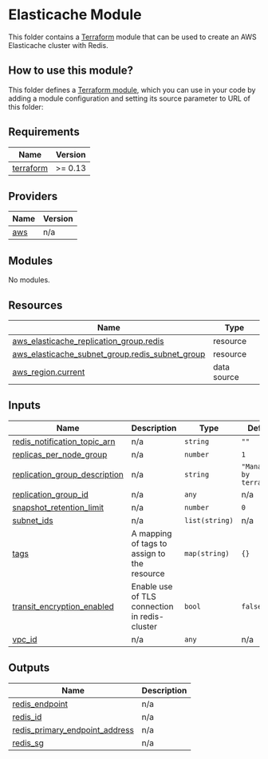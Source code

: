 # Elasticache Module

This folder contains a [Terraform](https://www.terraform.io/) module that can be used to create an AWS Elasticache cluster with Redis.

## How to use this module?

This folder defines a [Terraform module](https://www.terraform.io/docs/modules/usage.html), which you can use in your code by adding a module configuration and setting its source parameter to URL of this folder:


<!-- BEGIN_TF_DOCS -->
## Requirements

| Name | Version |
|------|---------|
| <a name="requirement_terraform"></a> [terraform](#requirement\_terraform) | >= 0.13 |

## Providers

| Name | Version |
|------|---------|
| <a name="provider_aws"></a> [aws](#provider\_aws) | n/a |

## Modules

No modules.

## Resources

| Name | Type |
|------|------|
| [aws_elasticache_replication_group.redis](https://registry.terraform.io/providers/hashicorp/aws/latest/docs/resources/elasticache_replication_group) | resource |
| [aws_elasticache_subnet_group.redis_subnet_group](https://registry.terraform.io/providers/hashicorp/aws/latest/docs/resources/elasticache_subnet_group) | resource |
| [aws_region.current](https://registry.terraform.io/providers/hashicorp/aws/latest/docs/data-sources/region) | data source |

## Inputs

| Name | Description | Type | Default | Required |
|------|-------------|------|---------|:--------:|
| <a name="input_redis_notification_topic_arn"></a> [redis\_notification\_topic\_arn](#input\_redis\_notification\_topic\_arn) | n/a | `string` | `""` | no |
| <a name="input_replicas_per_node_group"></a> [replicas\_per\_node\_group](#input\_replicas\_per\_node\_group) | n/a | `number` | `1` | no |
| <a name="input_replication_group_description"></a> [replication\_group\_description](#input\_replication\_group\_description) | n/a | `string` | `"Managed by terraform"` | no |
| <a name="input_replication_group_id"></a> [replication\_group\_id](#input\_replication\_group\_id) | n/a | `any` | n/a | yes |
| <a name="input_snapshot_retention_limit"></a> [snapshot\_retention\_limit](#input\_snapshot\_retention\_limit) | n/a | `number` | `0` | no |
| <a name="input_subnet_ids"></a> [subnet\_ids](#input\_subnet\_ids) | n/a | `list(string)` | n/a | yes |
| <a name="input_tags"></a> [tags](#input\_tags) | A mapping of tags to assign to the resource | `map(string)` | `{}` | no |
| <a name="input_transit_encryption_enabled"></a> [transit\_encryption\_enabled](#input\_transit\_encryption\_enabled) | Enable use of TLS connection in redis-cluster | `bool` | `false` | no |
| <a name="input_vpc_id"></a> [vpc\_id](#input\_vpc\_id) | n/a | `any` | n/a | yes |

## Outputs

| Name | Description |
|------|-------------|
| <a name="output_redis_endpoint"></a> [redis\_endpoint](#output\_redis\_endpoint) | n/a |
| <a name="output_redis_id"></a> [redis\_id](#output\_redis\_id) | n/a |
| <a name="output_redis_primary_endpoint_address"></a> [redis\_primary\_endpoint\_address](#output\_redis\_primary\_endpoint\_address) | n/a |
| <a name="output_redis_sg"></a> [redis\_sg](#output\_redis\_sg) | n/a |
<!-- END_TF_DOCS -->
